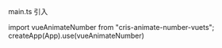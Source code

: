 main.ts 引入

import vueAnimateNumber from "cris-animate-number-vuets";
createApp(App).use(vueAnimateNumber)

